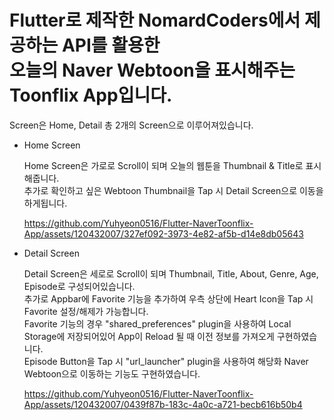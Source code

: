 # Flutter로 제작한 NomardCoders에서 제공하는 API를 활용한<br/> 오늘의 Naver Webtoon을 표시해주는 Toonflix App입니다.


Screen은 Home, Detail 총 2개의 Screen으로 이루어져있습니다.

- Home Screen

  Home Screen은 가로로 Scroll이 되며 오늘의 웹툰을 Thumbnail & Title로 표시해줍니다.<br/>
  추가로 확인하고 싶은 Webtoon Thumbnail을 Tap 시 Detail Screen으로 이동을 하게됩니다.<br/>

  https://github.com/Yuhyeon0516/Flutter-NaverToonflix-App/assets/120432007/327ef092-3973-4e82-af5b-d14e8db05643

- Detail Screen

  Detail Screen은 세로로 Scroll이 되며 Thumbnail, Title, About, Genre, Age, Episode로 구성되어있습니다.<br/>
  추가로 Appbar에 Favorite 기능을 추가하여 우측 상단에 Heart Icon을 Tap 시 Favorite 설정/해제가 가능합니다.<br/>
  Favorite 기능의 경우 "shared_preferences" plugin을 사용하여 Local Storage에 저장되어있어 App이 Reload 될 때 이전 정보를 가져오게 구현하였습니다.<br/>
  Episode Button을 Tap 시 "url_launcher" plugin을 사용하여 해당화 Naver Webtoon으로 이동하는 기능도 구현하였습니다.<br/>

  https://github.com/Yuhyeon0516/Flutter-NaverToonflix-App/assets/120432007/0439f87b-183c-4a0c-a721-becb616b50b4


